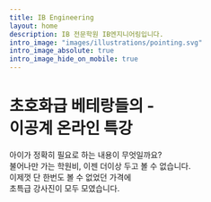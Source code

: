 ```yaml
---
title: IB Engineering
layout: home
description: IB 전문학원 IB엔지니어링입니다.
intro_image: "images/illustrations/pointing.svg"
intro_image_absolute: true
intro_image_hide_on_mobile: true
---
```


# 초호화급 베테랑들의 - <br/> 이공계 온라인 특강

아이가 정확히 필요로 하는 내용이 무엇일까요? </br> 불어나만 가는 학원비, 이젠 더이상 두고 볼 수 없습니다. </br> 이제껏 단 한번도 볼 수 없었던 가격에 </br> 초특급 강사진이 모두 모였습니다. 
